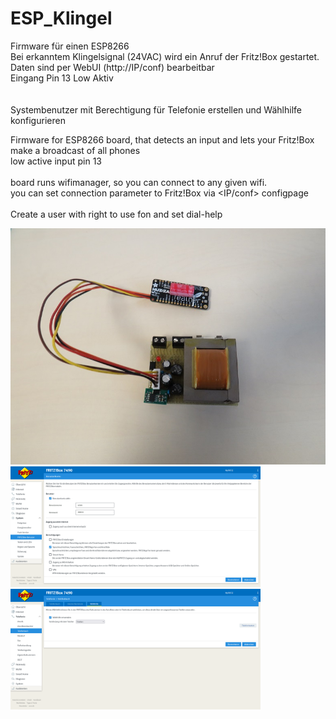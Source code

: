 # ESP_Klingel

Firmware für einen ESP8266<br>
Bei erkanntem Klingelsignal (24VAC) wird ein Anruf der Fritz!Box gestartet.<br>
Daten sind per WebUI (http://IP/conf) bearbeitbar<br>
Eingang Pin 13 Low Aktiv<br>
<br>
<br>
Systembenutzer mit Berechtigung für Telefonie erstellen und Wählhilfe konfigurieren<br>


Firmware for ESP8266 board, that detects an input and lets your Fritz!Box make a broadcast of all phones<br>
low active input pin 13<br>
<br>
board runs wifimanager, so you can connect to any given wifi.<br>
you can set connection parameter to Fritz!Box via <IP/conf> configpage<br>
<br>
Create a user with right to use fon and set dial-help<br>



<img src=images/ESPmodul01.png><br>
<img src=images/Fritz01.png width=400><br>
<img src=images/Fritz02.png width=400><br>